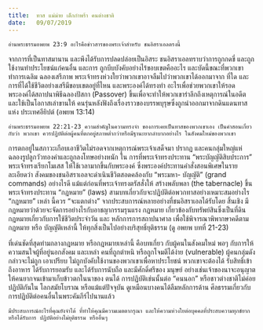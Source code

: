 ```yaml
---
title:  ทาส แม่ม่าย เด็กกำพร้า คนต่างชาติ
date:   09/07/2019
---
```


`อ่านพระธรรมอพยพ 23:9 อะไรคือข่าวสารของพระเจ้าสำหรับ ชนอิสราเอลตรงนี้`

จากการที่เป็นทาสมานาน และพึงได้รับการปลดปล่อยเป็นอิสระ ชนอิสราเอลทราบว่าการถูกกดขี่ และถูกใช้งานทำประโยชน์แก่คนอื่น และการ ถูกบีบบังคับอย่างไร้ขอบเขตคืออะไร และบัดนี้ขณะที่พวกเขาทำการเฉลิม ฉลองเสรีภาพ พระเจ้าทรงห่วงใยว่าพวกเขาอาจลืมไปว่าพวกเขาได้ออกมาจาก ที่ใด และการที่ได้ใช้ชีวิตอย่างเสรีมีขอบเขตอยู่ที่ไหน และพระองค์ได้ทรงทำ อะไรเพื่อช่วยพวกเขาให้รอด พระองค์ได้สถาปนาพิธีฉลองปัสกา (Passover) ขึ้นเพื่อจะทำให้พวกเขารำลึกถึงเหตุการณ์ในอดีต และใช้เป็นโอกาสเล่าขานให้ คนรุ่นหลังฟังถึงเรื่องราวของบรรพบุรุษซึ่งถูกนำออกมาจากดินแดนทาสแห่ง ประเทศอียิปต์ (อพยพ 13:14)

`อ่านพระธรรมอพยพ 22:21-23 ความสำคัญในความทรงจำ ของการเคยเป็นทาสของพวกเขาเอง เป็นคำสอนเกี่ยวกับว่า พวกเขา ควรปฏิบัติต่อผู้คนที่ตกอยู่สภาพต่ำกว่าหรือมีฐานะยากลำบากอย่างไร ในสังคมใหม่ของพวกเขา`

การตกอยู่ในสภาวะเกือบเอาชีวิตไม่รอดจากเหตุการณ์พระเจ้าเสด็จมา ปรากฏ และคนกลุ่มใหญ่แห่ฉลองรูปลูกวัวทองคำและถูกลงโทษอย่างหนัก ใน การที่พระเจ้าทรงประทาน “พระบัญญัติสิบประการ” พระเจ้าทรงเรียกโมเสส ให้ใช้เวลามากขึ้นกับพระองค์ ซึ่งพระองค์ประทานคำสั่งสอนพิเศษในราย ละเอียดว่า สังคมของชนอิสราเอลจะดำเนินชีวิตสอดคล้องกับ “พระมหา- บัญญัติ” (grand commands) อย่างไรดี แม้แต่ก่อนที่พระเจ้าทรงตรัสสั่งให้ สร้างพลับพลา (the tabernacle) ขึ้น พระเจ้าทรงประทาน “กฎหมาย” (laws) สามบทเกี่ยวกับจะปฏิบัติต่อพวกทาสอย่างเหมาะสมอย่างไร “กฎหมาย” เหล่า นี้ควร “จะแตกต่าง” จากประสบการณ์หลายอย่างที่ชนอิสราเอลได้รับโดย สิ้นเชิง มีกฎหมายว่าด้วยจะจัดการอย่างไรกับอาชญากรรมรุนแรง กฎหมาย เกี่ยวข้องกับทรัพย์สินซึ่งเป็นที่ดิน กฎหมายเกี่ยวกับการใช้ชีวิตประจำวัน และ หลักการการสถาปนาศาล เพื่อใช้พิจารณาพิพากษาคดีตามกฎหมาย หรือ บัญญัติเหล่านี้ ให้ทุกสิ่งเป็นไปอย่างบริสุทธิ์ยุติธรรม (ดู อพยพ บทที่ 21-23)

ที่เด่นชัดที่สุดท่ามกลางกฎหมาย หรือกฎหมายเหล่านี้ คือบทเกี่ยว กับผู้คนในสังคมใหม่ พอๆ กับการให้ความสนใจผู้ที่อยู่นอกสังคม และเหล่า คนที่ถูกตำหนิ หรือถูกโจมตีได้ง่าย (vulnerable) ผู้คนกลุ่มดังกล่าวจะไม่ถูก เอาเปรียบ ไม่ถูกบังคับใช้งานของพวกเขาเพื่อหาประโยชน์ พวกเขาจะต้องได้ รับสิทธิ์เข้าถึงอาหาร ได้รับการยอมรับ และได้รับการนับถือ และมีศักดิ์ศรีของ มนุษย์ อย่างเช่นเจ้าของนาจะอนุญาตให้คนยากจนเข้ามาเก็บข้าวตกในนาของ ตนได้ การปฏิบัติเช่นนั้นต่อ “คนนอก” หรือชาวต่างชาติไม่ค่อยปฏิบัติกันใน โลกสมัยโบราณ หรือแม้แต่ปัจจุบัน ดูเหมือนบางคนได้ลืมหลักการด้าน ศีลธรรมเกี่ยวกับการปฏิบัติต่อคนอื่นในพระคัมภีร์ไปนานแล้ว

`มีประสบการณ์อะไรที่คุณยังจำได้ ที่ทำให้คุณมีความเมตตากรุณา และให้ความห่วงใยต่อบุคคลที่ประสบความทุกข์ยาก หรือได้รับการ ปฏิบัติอย่างไม่ยุติธรรม หรืออื่นๆ`